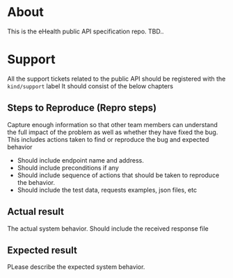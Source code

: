 # About
This is the eHealth public API specification repo.
TBD..

# Support
All the support tickets related to the public API should be registered with the `kind/support` label
It should consist of the below chapters

## Steps to Reproduce (Repro steps)
Capture enough information so that other team members can understand the full impact of the problem as well as whether they have fixed the bug. 
This includes actions taken to find or reproduce the bug and expected behavior
* Should include endpoint name and address.
* Should include preconditions if any
* Should include sequence of actions that should be taken to reproduce the behavior.
* Should include the test data, requests examples, json files, etc

## Actual result
The actual system behavior. 
Should include the received response file

## Expected result
PLease describe the expected system behavior.
